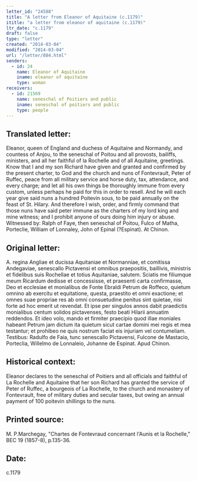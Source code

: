 ```yaml
---
letter_id: "24588"
title: "A letter from Eleanor of Aquitaine (c.1179)"
ititle: "a letter from eleanor of aquitaine (c.1179)"
ltr_date: "c.1179"
draft: false
type: "letter"
created: "2014-03-04"
modified: "2014-03-04"
url: "/letter/884.html"
senders:
  - id: 24
    name: Eleanor of Aquitaine
    iname: eleanor of aquitaine
    type: woman
receivers:
  - id: 21569
    name: seneschal of Poitiers and public
    iname: seneschal of poitiers and public
    type: people
---
```

<h2> Translated letter:</h2>Eleanor, queen of England and duchess of Aquitaine and Normandy, and countess of Anjou, to the seneschal of Poitou and all provosts, bailiffs, ministers, and all her faithful of la Rochelle and of all Aquitaine, greetings.
Know that I and my son Richard have given and granted and confirmed by the present charter, to God and the church and nuns of Fontevrault, Peter of Ruffec, peace from all military service and horse duty, tax, attendance, and every charge; and let all his own things be thoroughly immune from every custom, unless perhaps he paid for this in order to resell.  And he will each year give said nuns a hundred Poitevin sous, to be paid annually on the feast of St. Hilary.  And therefore I wish, order, and firmly command that those nuns have said peter immune as the charters of my lord king and mine witness; and I prohibit anyone of ours doing him injury or abuse.
Witnessed by:  Ralph of Faye, then seneschal of Poitou, Fulco of Matha, Porteclie, William of Lonnaley, John of Epinal (?Espinat).
At Chinon.
<h2 class="mt-4"> Original letter:</h2>A. regina Angliae et ducissa Aquitaniae et Normanniae, et comitissa Andegaviae, senescallo Pictavensi et omnibus praepositis, baillivis, ministris et fidelibus suis Rochellae et totius Aquitaniae, salutem.
Sciatis me filiumque meum Ricardum dedisse et concessisse, et praesenti carta confirmasse, Deo et ecclesiae et monialibus de Fonte Ebraldi Petrum de Roffeco, quietum omnino ab exercitu et equitatione, questa, praestito et omni exactione; et omnes suae propriae res ab omni consuetudine penitus sint quietae, nisi forte ad hoc emerit ut revendat.  Et ipse per singulos annos dabit praedictis monialibus centum solidos pictavenses, festo beati Hilarii annuatim reddendos.  Et ideo volo, mando et firmiter praecipio quod illae moniales habeant Petrum jam dictum ita quietum sicut cartae domini mei regis et mea testantur; et prohibeo ne quis nostrum faciat eis injuriam vel contumeliam.
Testibus:  Radulfo de Faia, tunc senescallo Pictavensi, Fulcone de Mastacio, Porteclia, Willelmo de Lonnaleio, Johanne de Espinat.
Apud Chinon.
<h2 class="mt-4"> Historical context:</h2>Eleanor declares to the seneschal of Poitiers and all officials and faithful of La Rochelle and Aquitaine that her son Richard has granted the service of Peter of Ruffec, a bourgeois of La Rochelle, to the church and monastery of Fontevrault, free of military duties and secular taxes, but owing an annual payment of 100 poitevin shillings to the nuns.
<h2 class="mt-4"> Printed source:</h2>M. P.Marchegay, "Chartes de Fontevraud concernant l'Aunis et la Rochelle," BEC 19 (1857-8), p.135-36.
<h2 class="mt-4"> Date:</h2>c.1179